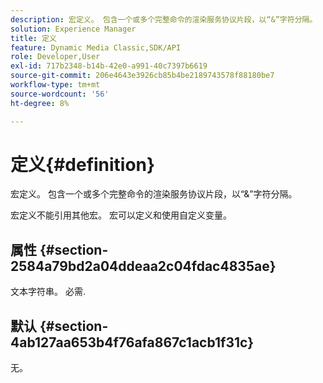 ```yaml
---
description: 宏定义。 包含一个或多个完整命令的渲染服务协议片段，以“&”字符分隔。
solution: Experience Manager
title: 定义
feature: Dynamic Media Classic,SDK/API
role: Developer,User
exl-id: 717b2348-b14b-42e0-a991-40c7397b6619
source-git-commit: 206e4643e3926cb85b4be2189743578f88180be7
workflow-type: tm+mt
source-wordcount: '56'
ht-degree: 8%

---
```


# 定义{#definition}

宏定义。 包含一个或多个完整命令的渲染服务协议片段，以“&amp;”字符分隔。

宏定义不能引用其他宏。 宏可以定义和使用自定义变量。

## 属性 {#section-2584a79bd2a04ddeaa2c04fdac4835ae}

文本字符串。 必需.

## 默认 {#section-4ab127aa653b4f76afa867c1acb1f31c}

无。
